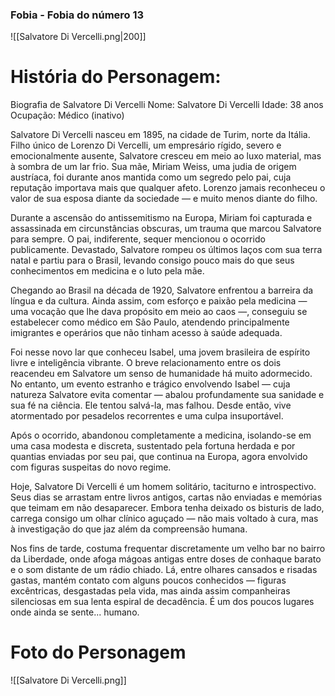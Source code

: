 ### **Fobia - Fobia do número 13**

![[Salvatore Di Vercelli.png|200]]
# **História do Personagem:**
Biografia de Salvatore Di Vercelli
Nome: Salvatore Di Vercelli
Idade: 38 anos
Ocupação: Médico (inativo)

Salvatore Di Vercelli nasceu em 1895, na cidade de Turim, norte da Itália. Filho único de Lorenzo Di Vercelli, um empresário rígido, severo e emocionalmente ausente, Salvatore cresceu em meio ao luxo material, mas à sombra de um lar frio. Sua mãe, Miriam Weiss, uma judia de origem austríaca, foi durante anos mantida como um segredo pelo pai, cuja reputação importava mais que qualquer afeto. Lorenzo jamais reconheceu o valor de sua esposa diante da sociedade — e muito menos diante do filho.

Durante a ascensão do antissemitismo na Europa, Miriam foi capturada e assassinada em circunstâncias obscuras, um trauma que marcou Salvatore para sempre. O pai, indiferente, sequer mencionou o ocorrido publicamente. Devastado, Salvatore rompeu os últimos laços com sua terra natal e partiu para o Brasil, levando consigo pouco mais do que seus conhecimentos em medicina e o luto pela mãe.

Chegando ao Brasil na década de 1920, Salvatore enfrentou a barreira da língua e da cultura. Ainda assim, com esforço e paixão pela medicina — uma vocação que lhe dava propósito em meio ao caos —, conseguiu se estabelecer como médico em São Paulo, atendendo principalmente imigrantes e operários que não tinham acesso à saúde adequada.

Foi nesse novo lar que conheceu Isabel, uma jovem brasileira de espírito livre e inteligência vibrante. O breve relacionamento entre os dois reacendeu em Salvatore um senso de humanidade há muito adormecido. No entanto, um evento estranho e trágico envolvendo Isabel — cuja natureza Salvatore evita comentar — abalou profundamente sua sanidade e sua fé na ciência. Ele tentou salvá-la, mas falhou. Desde então, vive atormentado por pesadelos recorrentes e uma culpa insuportável.

Após o ocorrido, abandonou completamente a medicina, isolando-se em uma casa modesta e discreta, sustentado pela fortuna herdada e por quantias enviadas por seu pai, que continua na Europa, agora envolvido com figuras suspeitas do novo regime.

Hoje, Salvatore Di Vercelli é um homem solitário, taciturno e introspectivo. Seus dias se arrastam entre livros antigos, cartas não enviadas e memórias que teimam em não desaparecer. Embora tenha deixado os bisturis de lado, carrega consigo um olhar clínico aguçado — não mais voltado à cura, mas à investigação do que jaz além da compreensão humana.

Nos fins de tarde, costuma frequentar discretamente um velho bar no bairro da Liberdade, onde afoga mágoas antigas entre doses de conhaque barato e o som distante de um rádio chiado. Lá, entre olhares cansados e risadas gastas, mantém contato com alguns poucos conhecidos — figuras excêntricas, desgastadas pela vida, mas ainda assim companheiras silenciosas em sua lenta espiral de decadência. É um dos poucos lugares onde ainda se sente... humano.


# **Foto do Personagem**

![[Salvatore Di Vercelli.png]]



